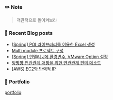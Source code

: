 ### ✏️ Note
> 객관적으로 돌이켜보라

### 📕 Recent Blog posts
<!-- BLOG-POST-LIST:START -->
- [[Spring] POI 라이브러리를 이용한 Excel 생성](https://kingpiggylab.tistory.com/361)
- [Multi module 프로젝트 구성](https://kingpiggylab.tistory.com/360)
- [[Spring] 인텔리 J에 환경변수, VMware Option 설정](https://kingpiggylab.tistory.com/359)
- [양방향 연관관계 매핑을 위한 연관관계 편의 메소드](https://kingpiggylab.tistory.com/358)
- [[AWS] EC2와 탄력적 IP](https://kingpiggylab.tistory.com/357)
<!-- BLOG-POST-LIST:END -->

### 📄 Portfolio

<a href="https://bit.ly/3mNbb0w" target="_blank">portfolio</a>

<!--
**HoonDragonite/HoonDragonite** is a ✨ _special_ ✨ repository because its `README.md` (this file) appears on your GitHub profile.

Here are some ideas to get you started:

- 🔭 I’m currently working on ...
- 🌱 I’m currently learning ...
- 👯 I’m looking to collaborate on ...
- 🤔 I’m looking for help with ...
- 💬 Ask me about ...
- 📫 How to reach me: ...
- 😄 Pronouns: ...
- ⚡ Fun fact: ...
-->
